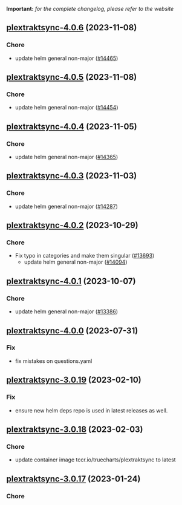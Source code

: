 **Important:**
*for the complete changelog, please refer to the website*









## [plextraktsync-4.0.6](https://github.com/truecharts/charts/compare/plextraktsync-4.0.5...plextraktsync-4.0.6) (2023-11-08)

### Chore

- update helm general non-major ([#14465](https://github.com/truecharts/charts/issues/14465))
  
  


## [plextraktsync-4.0.5](https://github.com/truecharts/charts/compare/plextraktsync-4.0.4...plextraktsync-4.0.5) (2023-11-08)

### Chore

- update helm general non-major ([#14454](https://github.com/truecharts/charts/issues/14454))
  
  


## [plextraktsync-4.0.4](https://github.com/truecharts/charts/compare/plextraktsync-4.0.3...plextraktsync-4.0.4) (2023-11-05)

### Chore

- update helm general non-major ([#14365](https://github.com/truecharts/charts/issues/14365))
  
  


## [plextraktsync-4.0.3](https://github.com/truecharts/charts/compare/plextraktsync-4.0.2...plextraktsync-4.0.3) (2023-11-03)

### Chore

- update helm general non-major ([#14287](https://github.com/truecharts/charts/issues/14287))
  
  


## [plextraktsync-4.0.2](https://github.com/truecharts/charts/compare/plextraktsync-4.0.1...plextraktsync-4.0.2) (2023-10-29)

### Chore

- Fix typo in categories and make them singular ([#13693](https://github.com/truecharts/charts/issues/13693))
  - update helm general non-major ([#14094](https://github.com/truecharts/charts/issues/14094))
  
  


## [plextraktsync-4.0.1](https://github.com/truecharts/charts/compare/plextraktsync-4.0.0...plextraktsync-4.0.1) (2023-10-07)

### Chore

- update helm general non-major ([#13386](https://github.com/truecharts/charts/issues/13386))
  
  





## [plextraktsync-4.0.0](https://github.com/truecharts/charts/compare/plextraktsync-3.0.19...plextraktsync-4.0.0) (2023-07-31)

### Fix

- fix mistakes on questions.yaml
  
  


## [plextraktsync-3.0.19](https://github.com/truecharts/charts/compare/plextraktsync-3.0.18...plextraktsync-3.0.19) (2023-02-10)

### Fix

- ensure new helm deps repo is used in latest releases as well.
  
  


## [plextraktsync-3.0.18](https://github.com/truecharts/charts/compare/plextraktsync-3.0.17...plextraktsync-3.0.18) (2023-02-03)

### Chore

- update container image tccr.io/truecharts/plextraktsync to latest
  
  


## [plextraktsync-3.0.17](https://github.com/truecharts/charts/compare/plextraktsync-3.0.16...plextraktsync-3.0.17) (2023-01-24)

### Chore
